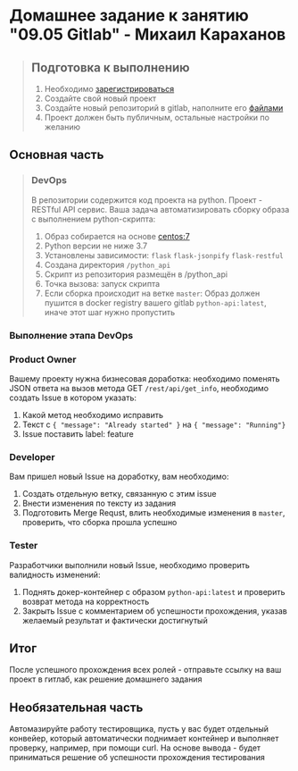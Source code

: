 # Домашнее задание к занятию "09.05 Gitlab" - Михаил Караханов

>## Подготовка к выполнению
>
>1. Необходимо [зарегистрироваться](https://about.gitlab.com/free-trial/)
>2. Создайте свой новый проект
>3. Создайте новый репозиторий в gitlab, наполните его [файлами](./repository)
>4. Проект должен быть публичным, остальные настройки по желанию

## Основная часть

>### DevOps
>
>В репозитории содержится код проекта на python. Проект - RESTful API сервис. Ваша задача автоматизировать сборку образа с выполнением python-скрипта:
>
>1. Образ собирается на основе [centos:7](https://hub.docker.com/_/centos?tab=tags&page=1&ordering=last_updated)
>2. Python версии не ниже 3.7
>3. Установлены зависимости: `flask` `flask-jsonpify` `flask-restful`
>4. Создана директория `/python_api`
>5. Скрипт из репозитория размещён в /python_api
>6. Точка вызова: запуск скрипта
>7. Если сборка происходит на ветке `master`: Образ должен пушится в docker registry вашего gitlab `python-api:latest`, иначе этот шаг нужно пропустить

### Выполнение этапа DevOps

### Product Owner

Вашему проекту нужна бизнесовая доработка: необходимо поменять JSON ответа на вызов метода GET `/rest/api/get_info`, необходимо создать Issue в котором указать:

1. Какой метод необходимо исправить
2. Текст с `{ "message": "Already started" }` на `{ "message": "Running"}`
3. Issue поставить label: feature

### Developer

Вам пришел новый Issue на доработку, вам необходимо:

1. Создать отдельную ветку, связанную с этим issue
2. Внести изменения по тексту из задания
3. Подготовить Merge Requst, влить необходимые изменения в `master`, проверить, что сборка прошла успешно

### Tester

Разработчики выполнили новый Issue, необходимо проверить валидность изменений:

1. Поднять докер-контейнер с образом `python-api:latest` и проверить возврат метода на корректность
2. Закрыть Issue с комментарием об успешности прохождения, указав желаемый результат и фактически достигнутый

## Итог

После успешного прохождения всех ролей - отправьте ссылку на ваш проект в гитлаб, как решение домашнего задания

## Необязательная часть

Автомазируйте работу тестировщика, пусть у вас будет отдельный конвейер, который автоматически поднимает контейнер и выполняет проверку, например, при помощи curl. На основе вывода - будет приниматься решение об успешности прохождения тестирования
